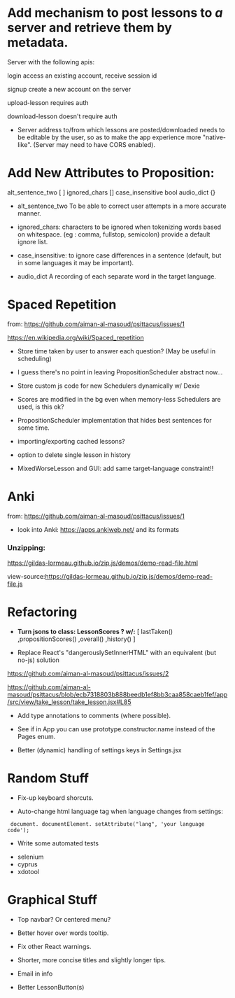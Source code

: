 # Add mechanism to post lessons to *a* server and retrieve them by metadata.

Server with the following apis:

login
access an existing account, receive session id

signup
create a new account on the server

upload-lesson
requires auth

download-lesson
doesn't require auth


* Server address to/from which lessons are posted/downloaded needs to be editable by the user, so as to make the app experience more "native-like". (Server may need to have CORS enabled).

# Add New Attributes to Proposition:

alt_sentence_two [ ]
ignored_chars []
case_insensitive bool
audio_dict {}

* alt_sentence_two
To be able to correct user attempts in a more accurate manner.

* ignored_chars:
characters to be ignored when tokenizing words based on whitespace. (eg : comma, fullstop, semicolon)
provide a default ignore list.

* case_insensitive: to ignore case differences in a sentence (default, but in some languages it may be important).

* audio_dict
A recording of each separate word in the target language.


# Spaced Repetition

from: https://github.com/aiman-al-masoud/psittacus/issues/1

https://en.wikipedia.org/wiki/Spaced_repetition


* Store time taken by user to answer each question? (May be useful in scheduling)

* I guess there's no point in leaving PropositionScheduler abstract now...

* Store custom js code for new Schedulers dynamically w/ Dexie

* Scores are modified in the bg even when memory-less Schedulers are used, is this ok?

* PropositionScheduler implementation that hides best sentences for some time.

* importing/exporting cached lessons?

* option to delete single lesson in history

* MixedWorseLesson and GUI: add same target-language constraint!!


# Anki

from: https://github.com/aiman-al-masoud/psittacus/issues/1

* look into Anki: https://apps.ankiweb.net/ and its formats


### Unzipping:

https://gildas-lormeau.github.io/zip.js/demos/demo-read-file.html


view-source:https://gildas-lormeau.github.io/zip.js/demos/demo-read-file.js


# Refactoring

* **Turn jsons to class: LessonScores ? w/:**
[ lastTaken() ,propositionScores() ,overall() ,history() ]


* Replace React's "dangerouslySetInnerHTML" with an equivalent (but no-js) solution

https://github.com/aiman-al-masoud/psittacus/issues/2

https://github.com/aiman-al-masoud/psittacus/blob/ecb7318803b888beedb1ef8bb3caa858caeb1fef/app/src/view/take_lesson/take_lesson.jsx#L85

* Add type annotations to comments (where possible).

* See if in App you can use prototype.constructor.name instead of the Pages enum.

* Better (dynamic) handling of settings keys in Settings.jsx

# Random Stuff

* Fix-up keyboard shorcuts.

* Auto-change html language tag when language changes from settings:
```
 document. documentElement. setAttribute("lang", 'your language code');
```

* Write some automated tests
- selenium
- cyprus
- xdotool

# Graphical Stuff

* Top navbar? Or centered menu?

* Better hover over words tooltip.

* Fix other React warnings.

* Shorter, more concise titles and slightly longer tips.

* Email in info 

* Better LessonButton(s)